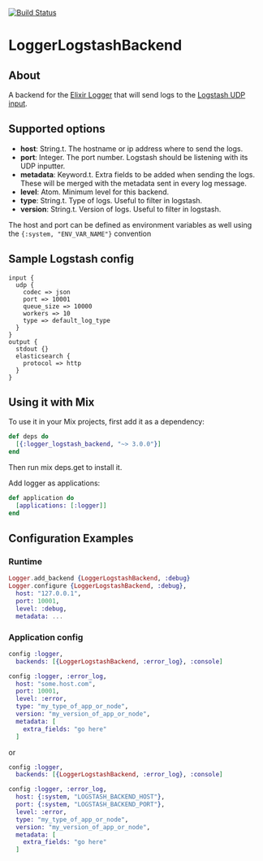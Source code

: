 [![Build Status](https://travis-ci.org/EasyMile/logger_logstash_backend.svg)](https://travis-ci.org/EasyMile/logger_logstash_backend)

LoggerLogstashBackend
=====================

## About
A backend for the [Elixir Logger](http://elixir-lang.org/docs/v1.0/logger/Logger.html)
that will send logs to the [Logstash UDP input](https://www.elastic.co/guide/en/logstash/current/plugins-inputs-udp.html).

## Supported options

 * **host**: String.t. The hostname or ip address where to send the logs.
 * **port**: Integer. The port number. Logstash should be listening with its UDP
 inputter.
 * **metadata**: Keyword.t. Extra fields to be added when sending the logs. These will
 be merged with the metadata sent in every log message.
 * **level**: Atom. Minimum level for this backend.
 * **type**: String.t. Type of logs. Useful to filter in logstash.
 * **version**: String.t. Version of logs. Useful to filter in logstash.

The host and port can be defined as environment variables as well using the ```{:system, "ENV_VAR_NAME"}``` convention

## Sample Logstash config
```
input {
  udp {
    codec => json
    port => 10001
    queue_size => 10000
    workers => 10
    type => default_log_type
  }
}
output {
  stdout {}
  elasticsearch {
    protocol => http
  }
}
```

## Using it with Mix

To use it in your Mix projects, first add it as a dependency:

```elixir
def deps do
  [{:logger_logstash_backend, "~> 3.0.0"}]
end
```
Then run mix deps.get to install it.

Add logger as applications:

```elixir
def application do
  [applications: [:logger]]
end
```

## Configuration Examples

### Runtime

```elixir
Logger.add_backend {LoggerLogstashBackend, :debug}
Logger.configure {LoggerLogstashBackend, :debug},
  host: "127.0.0.1",
  port: 10001,
  level: :debug,
  metadata: ...
```

### Application config

```elixir
config :logger,
  backends: [{LoggerLogstashBackend, :error_log}, :console]

config :logger, :error_log,
  host: "some.host.com",
  port: 10001,
  level: :error,
  type: "my_type_of_app_or_node",
  version: "my_version_of_app_or_node",
  metadata: [
    extra_fields: "go here"
  ]
```

or


```elixir
config :logger,
  backends: [{LoggerLogstashBackend, :error_log}, :console]

config :logger, :error_log,
  host: {:system, "LOGSTASH_BACKEND_HOST"},
  port: {:system, "LOGSTASH_BACKEND_PORT"},
  level: :error,
  type: "my_type_of_app_or_node",
  version: "my_version_of_app_or_node",
  metadata: [
    extra_fields: "go here"
  ]
```

